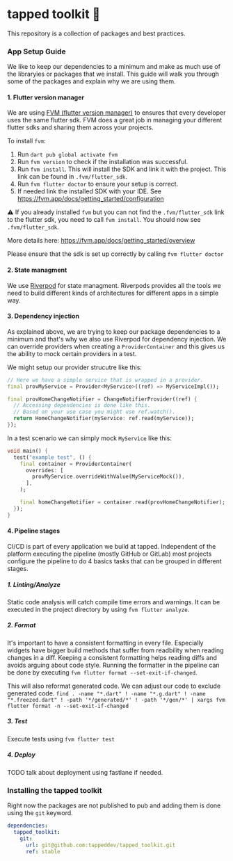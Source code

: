 # tapped toolkit 🧰

This repository is a collection of packages and best practices.

### App Setup Guide

We like to keep our dependencies to a minimum and make as much use of the libraryies or packages that we install.
This guide will walk you through some of the packages and explain why we are using them.

#### 1. Flutter version manager

We are using [FVM (flutter version manager)]((https://github.com/leoafarias/fvm)) to ensures that every developer uses
the same flutter sdk.
FVM does a great job in managing your different flutter sdks and sharing them across your projects.

To install `fvm`:

1. Run `dart pub global activate fvm`
2. Run `fvm version` to check if the installation was successful.
3. Run `fvm install`. This will install the SDK and link it with the project. This link can be found
   in `.fvm/flutter_sdk`.
4. Run `fvm flutter doctor` to ensure your setup is correct.
5. If needed link the installed SDK with your IDE. See https://fvm.app/docs/getting_started/configuration

⚠️ If you already installed `fvm` but you can not find the `.fvm/flutter_sdk` link to the flutter sdk, you need to
call `fvm install`. You should now see `.fvm/flutter_sdk`.

More details here: https://fvm.app/docs/getting_started/overview

Please ensure that the sdk is set up correctly by calling `fvm flutter doctor`

#### 2. State managment

We use [Riverpod](https://riverpod.dev/) for state managment.
Riverpods provides all the tools we need to build different kinds of architectures for
different apps in a simple way.

#### 3. Dependency injection

As explained above, we are trying to keep our package dependencies to a minimum and that's why we also use Riverpod for
dependency injection.
We can override providers when creating a `ProviderContainer` and this gives us the ability to mock certain providers
in a test.

We might setup our provider strucutre like this:

```dart
// Here we have a simple service that is wrapped in a provider.
final provMyService = Provider<MyService>((ref) => MyServiceImpl());

final provHomeChangeNotifier = ChangeNotifierProvider((ref) {
  // Accessing dependencies is done like this.
  // Based on your use case you might use ref.watch().
  return HomeChangeNotifier(myService: ref.read(myService));
});
```

In a test scenario we can simply mock `MyService` like this:

````dart
void main() {
  test("example test", () {
    final container = ProviderContainer(
      overrides: [
        provMyService.overrideWithValue(MyServiceMock()),
      ],
    );

    final homeChangeNotifier = container.read(provHomeChangeNotifier);
  });
}
````

#### 4. Pipeline stages

CI/CD is part of every application we build at tapped.
Independent of the platform executing the pipeline (mostly GitHub or GitLab) most projects configure the pipeline to
do 4 basics tasks that can be grouped in different stages.

##### 1. Linting/Analyze

Static code analysis will catch compile time errors and warnings.
It can be executed in the project directory by using `fvm flutter analyze`.

##### 2. Format

It's important to have a consistent formatting in every file. Especially widgets have bigger build methods that
suffer from readbility when reading changes in a diff.
Keeping a consistent formatting helps reading diffs and avoids arguing about code style.
Running the formatter in the pipeline can be done by executing `fvm flutter format --set-exit-if-changed`.

This will also reformat generated code. We can adjust our code to exclude generated code.
`find . -name "*.dart" ! -name "*.g.dart" ! -name "*.freezed.dart" ! -path '*/generated/*' ! -path '*/gen/*' | xargs fvm flutter format -n --set-exit-if-changed`

##### 3. Test

Execute tests using `fvm flutter test`

##### 4. Deploy

TODO talk about deployment using fastlane if needed.

### Installing the tapped toolkit 

Right now the packages are not published to pub and adding them is done using the `git` keyword.

````yaml
dependencies:
  tapped_toolkit:
    git:
      url: git@github.com:tappeddev/tapped_toolkit.git
      ref: stable
````
